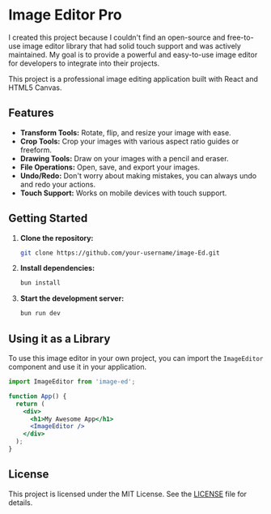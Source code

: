 # Image Editor Pro

I created this project because I couldn't find an open-source and free-to-use image editor library that had solid touch support and was actively maintained. My goal is to provide a powerful and easy-to-use image editor for developers to integrate into their projects.

This project is a professional image editing application built with React and HTML5 Canvas.

## Features

- **Transform Tools:** Rotate, flip, and resize your image with ease.
- **Crop Tools:** Crop your images with various aspect ratio guides or freeform.
- **Drawing Tools:** Draw on your images with a pencil and eraser.
- **File Operations:** Open, save, and export your images.
- **Undo/Redo:** Don't worry about making mistakes, you can always undo and redo your actions.
- **Touch Support:** Works on mobile devices with touch support.

## Getting Started

1.  **Clone the repository:**
    ```bash
    git clone https://github.com/your-username/image-Ed.git
    ```
2.  **Install dependencies:**
    ```bash
    bun install
    ```
3.  **Start the development server:**
    ```bash
    bun run dev
    ```

## Using it as a Library

To use this image editor in your own project, you can import the `ImageEditor` component and use it in your application.

```jsx
import ImageEditor from 'image-ed';

function App() {
  return (
    <div>
      <h1>My Awesome App</h1>
      <ImageEditor />
    </div>
  );
}
```

## License

This project is licensed under the MIT License. See the [LICENSE](LICENSE) file for details.